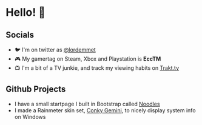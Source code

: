 # Hello! 👋

## Socials

- 🐦 I'm on twitter as [@lordemmet](https://twitter.com/Lordemmet)
- 🎮 My gamertag on Steam, Xbox and Playstation is **EccTM**
- 📺 I'm a bit of a TV junkie, and track my viewing habits on [Trakt.tv](https://trakt.tv/users/ecctm)

## Github Projects

- I have a small startpage I built in Bootstrap called [Noodles](https://ecctm.github.io/Noodles/) 
- I made a Rainmeter skin set, [Conky Gemini](https://github.com/EccTM/Conky-Gemini), to nicely display system info on Windows
